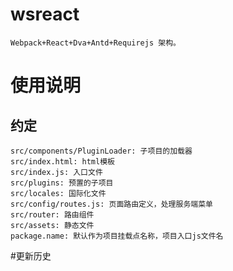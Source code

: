 # wsreact
    Webpack+React+Dva+Antd+Requirejs 架构。

# 使用说明
## 约定
    src/components/PluginLoader: 子项目的加载器
    src/index.html: html模板
    src/index.js: 入口文件
    src/plugins: 预置的子项目
    src/locales: 国际化文件
    src/config/routes.js: 页面路由定义，处理服务端菜单
    src/router: 路由组件
    src/assets: 静态文件
    package.name: 默认作为项目挂载点名称，项目入口js文件名
    
    
#更新历史

    